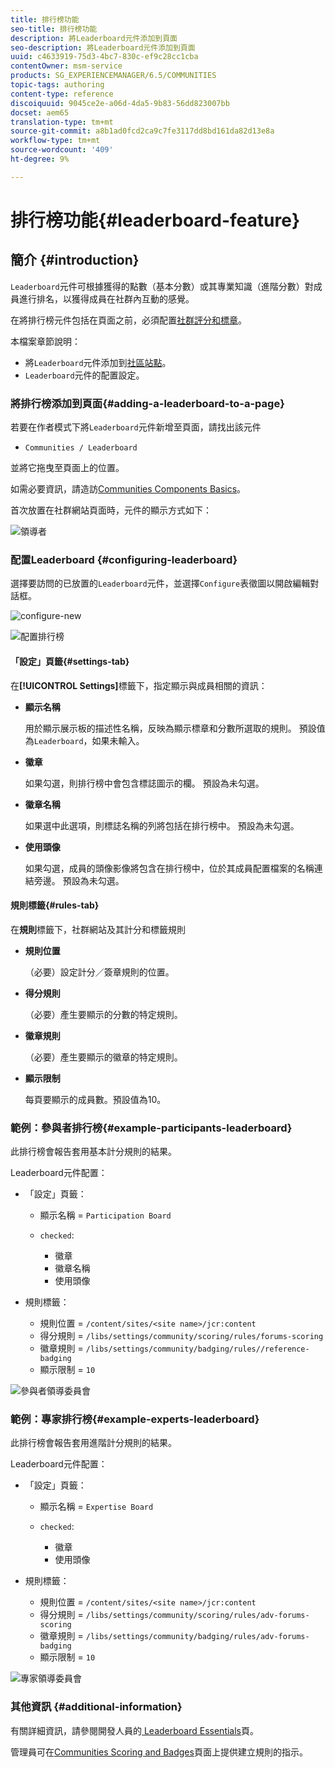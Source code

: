 ```yaml
---
title: 排行榜功能
seo-title: 排行榜功能
description: 將Leaderboard元件添加到頁面
seo-description: 將Leaderboard元件添加到頁面
uuid: c4633919-75d3-4bc7-830c-ef9c28cc1cba
contentOwner: msm-service
products: SG_EXPERIENCEMANAGER/6.5/COMMUNITIES
topic-tags: authoring
content-type: reference
discoiquuid: 9045ce2e-a06d-4da5-9b83-56dd823007bb
docset: aem65
translation-type: tm+mt
source-git-commit: a8b1ad0fcd2ca9c7fe3117dd8bd161da82d13e8a
workflow-type: tm+mt
source-wordcount: '409'
ht-degree: 9%

---
```



# 排行榜功能{#leaderboard-feature}

## 簡介 {#introduction}

`Leaderboard`元件可根據獲得的點數（基本分數）或其專業知識（進階分數）對成員進行排名，以獲得成員在社群內互動的感覺。

在將排行榜元件包括在頁面之前，必須配置[社群評分和標章](/help/communities/implementing-scoring.md)。

本檔案章節說明：

* 將`Leaderboard`元件添加到[社區站點](/help/communities/overview.md#community-sites)。
* `Leaderboard`元件的配置設定。

### 將排行榜添加到頁面{#adding-a-leaderboard-to-a-page}

若要在作者模式下將`Leaderboard`元件新增至頁面，請找出該元件

* `Communities / Leaderboard`

並將它拖曳至頁面上的位置。

如需必要資訊，請造訪[Communities Components Basics](/help/communities/basics.md)。

首次放置在社群網站頁面時，元件的顯示方式如下：

![領導者](assets/leaderboard.png)

### 配置Leaderboard {#configuring-leaderboard}

選擇要訪問的已放置的`Leaderboard`元件，並選擇`Configure`表徵圖以開啟編輯對話框。

![configure-new](assets/configure-new.png)

![配置排行榜](assets/configure-leaderboard.png)

#### 「設定」頁籤{#settings-tab}

在&#x200B;**[!UICONTROL Settings]**&#x200B;標籤下，指定顯示與成員相關的資訊：

* **顯示名稱**

   用於顯示展示板的描述性名稱，反映為顯示標章和分數所選取的規則。
預設值為`Leaderboard`，如果未輸入。

* **徽章**

   如果勾選，則排行榜中會包含標誌圖示的欄。
預設為未勾選。

* **徽章名稱**

   如果選中此選項，則標誌名稱的列將包括在排行榜中。
預設為未勾選。

* **使用頭像**

   如果勾選，成員的頭像影像將包含在排行榜中，位於其成員配置檔案的名稱連結旁邊。
預設為未勾選。

#### 規則標籤{#rules-tab}

在&#x200B;**規則**&#x200B;標籤下，社群網站及其計分和標籤規則

* **規則位置**

   （必要）設定計分／簽章規則的位置。

* **得分規則**

   （必要）產生要顯示的分數的特定規則。

* **徽章規則**

   （必要）產生要顯示的徽章的特定規則。

* **顯示限制**

   每頁要顯示的成員數。預設值為10。

### 範例：參與者排行榜{#example-participants-leaderboard}

此排行榜會報告套用基本計分規則的結果。

Leaderboard元件配置：

* 「設定」頁籤：

   * 顯示名稱 = `Participation Board`
   * `checked`:

      * 徽章
      * 徽章名稱
      * 使用頭像

* 規則標籤：

   * 規則位置 = `/content/sites/<site name>/jcr:content`
   * 得分規則 = `/libs/settings/community/scoring/rules/forums-scoring`
   * 徽章規則 = `/libs/settings/community/badging/rules//reference-badging`
   * 顯示限制 = `10`

![參與者領導委員會](assets/participants-leaderboard.png)

### 範例：專家排行榜{#example-experts-leaderboard}

此排行榜會報告套用進階計分規則的結果。

Leaderboard元件配置：

* 「設定」頁籤：

   * 顯示名稱 = `Expertise Board`
   * `checked`:

      * 徽章
      * 使用頭像

* 規則標籤：

   * 規則位置 = `/content/sites/<site name>/jcr:content`
   * 得分規則 = `/libs/settings/community/scoring/rules/adv-forums-scoring`
   * 徽章規則 = `/libs/settings/community/badging/rules/adv-forums-badging`
   * 顯示限制 = `10`

![專家領導委員會](assets/experts-leaderboard.png)

### 其他資訊 {#additional-information}

有關詳細資訊，請參閱開發人員的[ Leaderboard Essentials](/help/communities/leaderboard.md)頁。

管理員可在[Communities Scoring and Badges](/help/communities/implementing-scoring.md)頁面上提供建立規則的指示。
